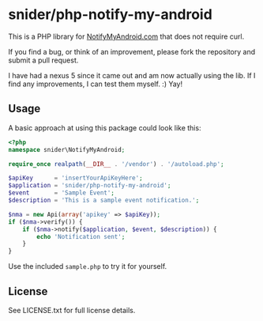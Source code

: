 snider/php-notify-my-android
============================

This is a PHP library for [NotifyMyAndroid.com][0] that does not require curl.

If you find a bug, or think of an improvement, please fork the repository and
submit a pull request.

I have had a nexus 5 since it came out and am now actually using the lib. If I
find any improvements, I can test them myself. :) Yay!


Usage
-----

A basic approach at using this package could look like this:

```php
<?php
namespace snider\NotifyMyAndroid;

require_once realpath(__DIR__ . '/vendor') . '/autoload.php';

$apiKey      = 'insertYourApiKeyHere';
$application = 'snider/php-notify-my-android';
$event       = 'Sample Event';
$description = 'This is a sample event notification.';

$nma = new Api(array('apikey' => $apiKey));
if ($nma->verify()) {
    if ($nma->notify($application, $event, $description)) {
        echo 'Notification sent';
    }
}
```

Use the included `sample.php` to try it for yourself.


License
-------

See LICENSE.txt for full license details.


[0]: http://notifymyandroid.com
